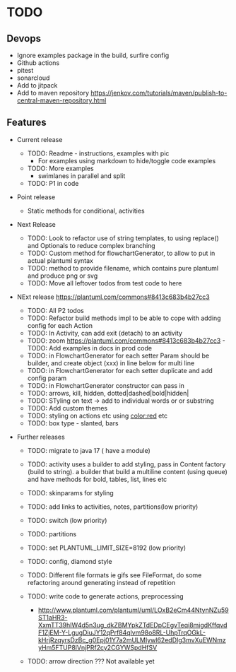 # TODO

## Devops

- Ignore examples package in the build, surfire config
- Github actions 
- pitest
- sonarcloud
- Add to jitpack
- Add to maven repository https://jenkov.com/tutorials/maven/publish-to-central-maven-repository.html

## Features

- Current release
  - TODO: Readme - instructions, examples with pic
    - For examples using markdown to hide/toggle code examples
  - TODO: More examples
    - swimlanes in parallel and split
  - TODO: P1 in code

- Point release 
  - Static methods for conditional, activities

- Next Release
  - TODO: Look to refactor use of string templates, to using replace() and Optionals to reduce complex branching
  - TODO: Custom method for flowchartGenerator, to allow to put in actual plantuml syntax
  - TODO: method to provide filename, which contains pure plantuml and produce png or svg
  - TODO: Move all leftover todos from test code to here

- NExt release https://plantuml.com/commons#8413c683b4b27cc3
  - TODO: All P2 todos
  - TODO: Refactor build methods impl to be able to cope with adding config for each Action
  - TODO: In Activity, can add exit (detach) to an activity
  - TODO: zoom https://plantuml.com/commons#8413c683b4b27cc3 - TODO: Add examples in docs in prod code
  - TODO: in FlowchartGenerator for each setter Param should be builder, and create object (xxx) in line below for multi line
  - TODO: in FlowchartGenerator for each setter duplicate and add config param
  - TODO: in FlowchartGenerator constructor can pass in <style> to allow user to pass in custom style for all elements
  - TODO: in FlowchartGenerator for setters and, then, last should pass in string param and create the activity in the method
  - TODO: In multiConditional, combine with conditional ??
  - TODO: In RepeatWhen param should be builder, and can remove isTrueFor()/exitOn()/
  - TODO: In Repeat & While use step builder, to force the backward label to always be the last step
  - TODO: in Activity Add a builder (Activities) implement Action ie Activities.activity("action2").thenDo("action2")
  - TODO: in Nodes, Might move enums to individual classes, to allow for styling
  - TODO: General styling use of <style>...</style>
  - TODO: arrows, kill, hidden, dotted|dashed|bold|hidden|
  - TODO: STyling on text -> add to individual words or or substring
  - TODO: Add custom themes
  - TODO: styling on actions etc using <color:red> etc
  - TODO: box type - slanted, bars


- Further releases
    - TODO: migrate to java 17 ( have a module) 
    - TODO: activity uses a builder to add styling, pass in Content factory (build to string). a builder that build a multiline content (using queue) and have methods for bold, tables, list, lines etc
    - TODO: skinparams for styling
    - TODO: add links to activities, notes, partitions(low priority)
    - TODO: switch (low priority)
    - TODO: partitions
    - TODO: set PLANTUML_LIMIT_SIZE=8192 (low priority)
    - TODO: config, diamond style
    - TODO: Different file formats ie gifs see FileFormat, do some refactoring around generating instead of repetition
    - TODO: write code to generate actions, preprocessing
        - http://www.plantuml.com/plantuml/uml/LOxB2eCm44NtynNZu59ST1aHR3-XxmTT39hIW4d5n3ug_dkZBMYpkZTdEDpCEgvTeqi8migdKffqvdF1ZjEM-Y-LgugDiuJY12qPrf84qlvm98o8RL-UhpTrqOGkL-kHrjRzqyrsDzBc_g0Epj01Y7a2mULMIywl62edDIg3mvXuEWNmzyHm5FTUP8lVnjPRf2cy2CGYWSpdHfSV
    
    - TODO: arrow direction ??? Not available yet